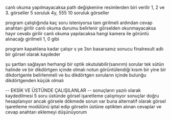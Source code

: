 canlı okuma yapılmayacaksa path değişkenine resimlerden biri verilir
1, 2 ve 3.  görseller 5 soruluk 4y, 555 10 soruluk görseller

program çalıştığında kaç soru isteniyorsa tam girilmeli 
ardından cevap anahtarı girilir
canlı okuma durumu belirlenir görselden okunmayacaksa hayır cevabı girilir
canlı okuma yapılacaksa hangi kamera ile görüntü alınacağı girilmeli 1, 0 gibi


program kapatılana kadar çalışır 
s ye 3sn basarsanız sonucu finalresult adlı bir görsel olarak kaydeder

şu şartları sağlayan herhangi bir optik okutulabilir(sanırım)
sorular tek sütün halinde ve bir dikdörtgen içinde olmalı
notun görüntülendiği kısım bir yine bir dikdortgenle belirlenmeli ve bu dikdörtgen soruların içinde bulunğu
dikdörtgenden küçük olmalı



-- EKSİK VE ÜSTÜNDE ÇALIŞILANLAR --
sonuçların yazılı olarak kaydedilmesi 
5 soru üstünde görsel işaretleme çalışmıyor sonuçlar doğru hesaplanıyor ancak görsele 
dökmede sorun var buna alternatif olarak görsel işaretleme modülünü iptal edip görselin üstüne 
    optikten alınan cevaplar ve cevap anahtarı eklemeyi düşünüyorum


